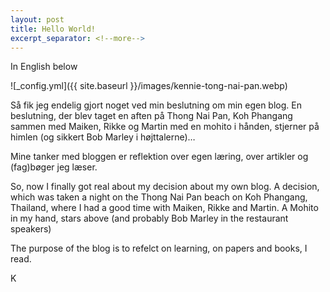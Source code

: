 ```yaml
---
layout: post
title: Hello World!
excerpt_separator: <!--more-->
---
```


 In English below  

![_config.yml]({{ site.baseurl }}/images/kennie-tong-nai-pan.webp)  

Så fik jeg endelig gjort noget ved min beslutning om min egen blog. En beslutning, der blev taget en aften på Thong Nai Pan, Koh Phangang sammen med Maiken, Rikke og Martin med en mohito i hånden, stjerner på himlen (og sikkert Bob Marley i højttalerne)… 
<!--more-->
  

Mine tanker med bloggen er reflektion over egen læring, over artikler og (fag)bøger jeg læser. 

  

  

So, now I finally got real about my decision about my own blog. A decision, which was taken a night on the Thong Nai Pan beach on Koh Phangang, Thailand, where I had a good time with Maiken, Rikke and Martin. A Mohito in my hand, stars above (and probably Bob Marley in the restaurant speakers) 

  

The purpose of the blog is to refelct on learning, on papers and books, I read. 

  

K

